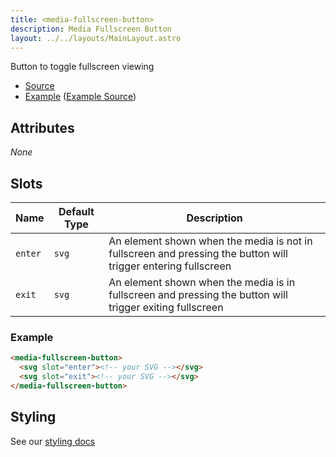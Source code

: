```yaml
---
title: <media-fullscreen-button>
description: Media Fullscreen Button
layout: ../../layouts/MainLayout.astro
---
```


Button to toggle fullscreen viewing

- [Source](https://github.com/muxinc/media-chrome/tree/main/src/js/media-fullscreen-button.js)
- [Example](https://media-chrome.mux.dev/examples/control-elements/media-fullscreen-button.html) ([Example Source](../examples/control-elements/media-fullscreen-button.html))

## Attributes

_None_

## Slots

| Name    | Default Type | Description                                                                                                   |
| ------- | ------------ | ------------------------------------------------------------------------------------------------------------- |
| `enter` | `svg`        | An element shown when the media is not in fullscreen and pressing the button will trigger entering fullscreen |
| `exit`  | `svg`        | An element shown when the media is in fullscreen and pressing the button will trigger exiting fullscreen      |

### Example

```html
<media-fullscreen-button>
  <svg slot="enter"><!-- your SVG --></svg>
  <svg slot="exit"><!-- your SVG --></svg>
</media-fullscreen-button>
```

## Styling

See our [styling docs](./styling#Buttons)
